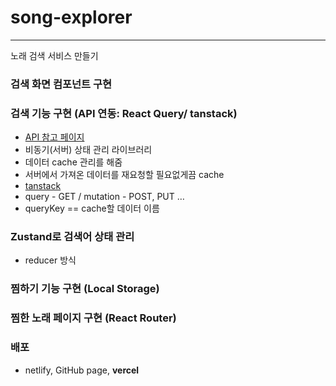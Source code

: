 # song-explorer

---

노래 검색 서비스 만들기

### 검색 화면 컴포넌트 구현

### 검색 기능 구현 (API 연동: React Query/ tanstack)

- [API 참고 페이지](https://pureani.tistory.com/4997)
- 비동기(서버) 상태 관리 라이브러리
- 데이터 cache 관리를 해줌
- 서버에서 가져온 데이터를 재요청할 필요없게끔 cache
- [tanstack](https://tanstack.com/query/latest)
- query - GET / mutation - POST, PUT …
- queryKey == cache할 데이터 이름

### Zustand로 검색어 상태 관리

- reducer 방식

### 찜하기 기능 구현 (Local Storage)

### 찜한 노래 페이지 구현 (React Router)

### 배포

- netlify, GitHub page, **vercel**
